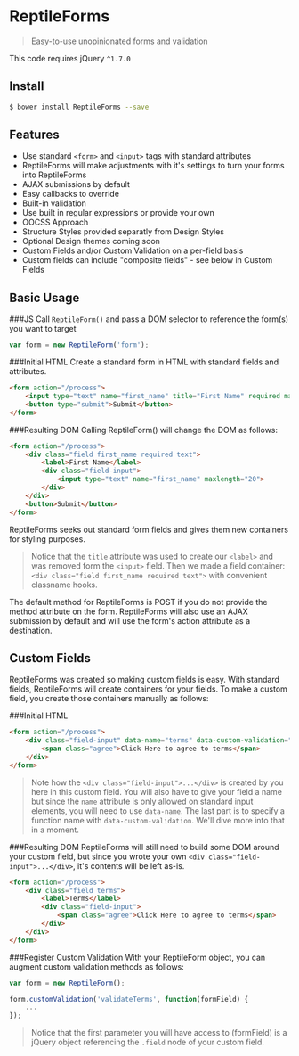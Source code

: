 # ReptileForms
> Easy-to-use unopinionated forms and validation

This code requires jQuery `^1.7.0`

## Install
```sh
$ bower install ReptileForms --save
```

## Features
- Use standard `<form>` and `<input>` tags with standard attributes
 - ReptileForms will make adjustments with it's settings to turn your forms into ReptileForms
- AJAX submissions by default
 - Easy callbacks to override
- Built-in validation
 - Use built in regular expressions or provide your own
- OOCSS Approach
 - Structure Styles provided separatly from Design Styles
 - Optional Design themes coming soon
- Custom Fields and/or Custom Validation on a per-field basis
 - Custom fields can include "composite fields" - see below in Custom Fields

## Basic Usage
###JS
Call `ReptileForm()` and pass a DOM selector to reference the form(s) you want to target
```js
var form = new ReptileForm('form');
```
###Initial HTML
Create a standard form in HTML with standard fields and attributes.
```html
<form action="/process">
	<input type="text" name="first_name" title="First Name" required maxlength="20">
	<button type="submit">Submit</button>
</form>
```
###Resulting DOM
Calling ReptileForm() will change the DOM as follows:
```html
<form action="/process">
	<div class="field first_name required text">
		<label>First Name</label>
		<div class="field-input">
			<input type="text" name="first_name" maxlength="20">
		</div>
	</div>
	<button>Submit</button>
</form>
```
ReptileForms seeks out standard form fields and gives them new containers for styling purposes.
> Notice that the `title` attribute was used to create our `<label>` and was removed form the `<input>` field. Then we made a field container: `<div class="field first_name required text">` with convenient classname hooks.

The default method for ReptileForms is POST if you do not provide the method attribute on the form. ReptileForms will also use an AJAX submission by default and will use the form's action attribute as a destination. 













## Custom Fields
ReptileForms was created so making custom fields is easy. With standard fields, ReptileForms will create containers for your fields. To make a custom field, you create those containers manually as follows:

###Initial HTML
```html
<form action="/process">
	<div class="field-input" data-name="terms" data-custom-validation="validateTerms" title="Agree">
		<span class="agree">Click Here to agree to terms</span>
	</div>
</form>
```
> Note how the `<div class="field-input">...</div>` is created by you here in this custom field. You will also have to give your field a name but since the `name` attribute is only allowed on standard input elements, you will need to use `data-name`. The last part is to specify a function name with `data-custom-validation`. We'll dive more into that in a moment.

###Resulting DOM
ReptileForms will still need to build some DOM around your custom field, but since you wrote your own  `<div class="field-input">...</div>`, it's contents will be left as-is.
```html
<form action="/process">
	<div class="field terms">
		<label>Terms</label>
		<div class="field-input">
			<span class="agree">Click Here to agree to terms</span>
		</div>
	</div>
</form>
```
###Register Custom Validation
With your ReptileForm object, you can augment custom validation methods as follows:
```js
var form = new ReptileForm();

form.customValidation('validateTerms', function(formField) {
	...
});
```
> Notice that the first parameter you will have access to (formField) is a jQuery object referencing the `.field` node of your custom field. 
